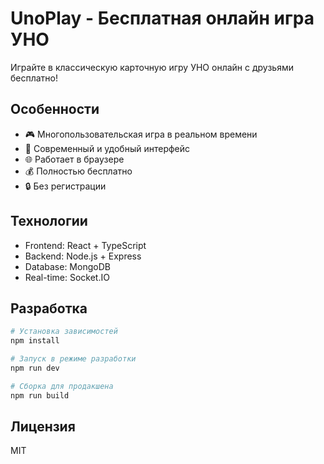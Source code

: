 # UnoPlay - Бесплатная онлайн игра УНО

Играйте в классическую карточную игру УНО онлайн с друзьями бесплатно! 

## Особенности
- 🎮 Многопользовательская игра в реальном времени
- 🎨 Современный и удобный интерфейс
- 🌐 Работает в браузере
- 💰 Полностью бесплатно
- 🔒 Без регистрации

## Технологии
- Frontend: React + TypeScript
- Backend: Node.js + Express
- Database: MongoDB
- Real-time: Socket.IO

## Разработка

```bash
# Установка зависимостей
npm install

# Запуск в режиме разработки
npm run dev

# Сборка для продакшена
npm run build
```

## Лицензия
MIT
